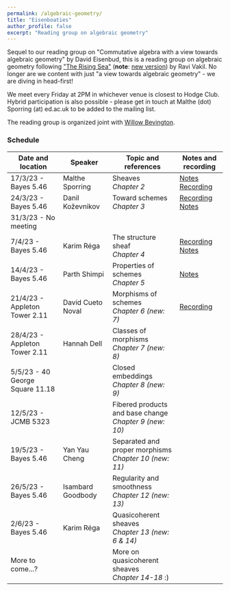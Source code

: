 ```yaml
---
permalink: /algebraic-geometry/
title: "Eisenboaties"
author_profile: false
excerpt: "Reading group on algebraic geometry"
---
```

<style>
ul.no-bullets {
  list-style-type: none;
}
</style>
Sequel to our reading group on "Commutative algebra with a view towards algebraic geometry" by David Eisenbud, this is a reading group on algebraic geometry following ["The Rising Sea"](https://math.stanford.edu/~vakil/216blog/FOAGnov1817public.pdf) (**note**: [new version](http://math.stanford.edu/~vakil/216blog/FOAGaug2922public.pdf)) by Ravi Vakil. No longer are we content with just "a view towards algebraic geometry" - we are diving in head-first!

We meet every Friday at 2PM in whichever venue is closest to Hodge Club. Hybrid participation is also possible - please get in touch at Malthe (dot) Sporring (at) ed.ac.uk to be added to the mailing list.

The reading group is organized joint with [Willow Bevington](https://capnjackbevs.github.io/).

### Schedule

| Date and location        | Speaker           | Topic and references                                         | Notes and recording |
| ------------------------ | ----------------- | ------------------------------------------------------------ | ------------------- |
| 17/3/23 - Bayes 5.46 | Malthe Sporring | Sheaves<br />*Chapter 2* | [Notes](/files/17-3-23-sheaves.pdf)<br />[Recording](https://ed-ac-uk.zoom.us/rec/share/mKsKT7lPGb-CyqJTvqVzOn7CP84uhkW-vuTmV0RfR_wKE3OF5oRDMJ0Pmla9tZel.ElcfQDqbBQ8U7dXo) |
| 24/3/23 - Bayes 5.46     | Danil Koževnikov | Toward schemes<br />*Chapter 3*                       | [Recording](https://ed-ac-uk.zoom.us/rec/share/XlK_6Byl8e97ygEKGzUnoNzbtR9AMfOfMC7NCQQ0Bf9WdlBFcNQCWo3XtGAP4lky.Wb6NTeCg9a8YkiQB)<br />[Notes](/files/24-3-23-towards-schemes.pdf) |
| 31/3/23 - No meeting |  |                                                  |       |
| 7/4/23 - Bayes 5.46      | Karim Réga | The structure sheaf<br />*Chapter 4* | [Recording](https://ed-ac-uk.zoom.us/rec/share/QZvYb_Wp3ImbTJWlHVr_n_DYPdojf0u0HqrsNNS6_nH8LD2E0M7gN8AFUceqi-8E.ixfiV68rbRfFdfQQ)<br />[Notes](/files/7-4-23-structure-sheaf.pdf) |
| 14/4/23 - Bayes 5.46     | Parth Shimpi | Properties of schemes<br />*Chapter 5* | [Notes](/files/14-4-23-integrality.pdf) |
| 21/4/23 - Appleton Tower 2.11 | David Cueto Noval | Morphisms of schemes<br />*Chapter 6 (new: 7)* | [Recording](https://ed-ac-uk.zoom.us/rec/share/Egdhs-2JHfDw-x4AIK1UYe1y-jPDm8iUkNmDz0yc-gpF-fjukxixoag_IfyUaWA0.jqhWnC9GseueEclg) |
| 28/4/23 - Appleton Tower 2.11 | Hannah Dell | Classes of morphisms<br />*Chapter 7 (new: 8)* |       |
| 5/5/23 - 40 George Square 11.18 |  | Closed embeddings<br />*Chapter 8 (new: 9)* |       |
| 12/5/23 - JCMB 5323      |                 | Fibered products and base change<br />*Chapter 9 (new: 10)* |       |
| 19/5/23 - Bayes 5.46     | Yan Yau Cheng | Separated and proper morphisms<br />*Chapter 10 (new: 11)* |       |
| 26/5/23 - Bayes 5.46     | Isambard Goodbody | Regularity and smoothness<br />*Chapter 12 (new: 13)* |       |
| 2/6/23 - Bayes 5.46      | Karim Réga | Quasicoherent sheaves<br />*Chapter 13 (new: 6 & 14)* |       |
| More to come...? | | More on quasicoherent sheaves<br />*Chapter 14-18* :) | |

